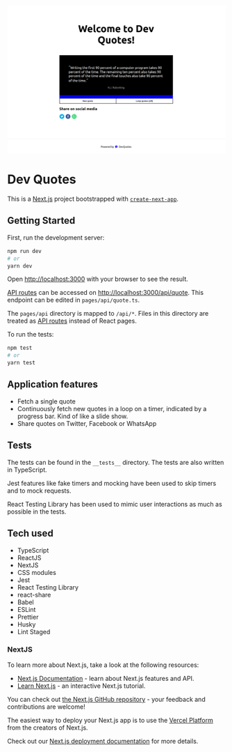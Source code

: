 ![Dev Quotes homepage](./.github/screenshots/dev-quotes-screenshot.png)

# Dev Quotes

This is a [Next.js](https://nextjs.org/) project bootstrapped with [`create-next-app`](https://github.com/vercel/next.js/tree/canary/packages/create-next-app).

## Getting Started

First, run the development server:

```bash
npm run dev
# or
yarn dev
```

Open [http://localhost:3000](http://localhost:3000) with your browser to see the result.

[API routes](https://nextjs.org/docs/api-routes/introduction) can be accessed on [http://localhost:3000/api/quote](http://localhost:3000/api/quote). This endpoint can be edited in `pages/api/quote.ts`.

The `pages/api` directory is mapped to `/api/*`. Files in this directory are treated as [API routes](https://nextjs.org/docs/api-routes/introduction) instead of React pages.

To run the tests:

```bash
npm test
# or
yarn test
```

## Application features

- Fetch a single quote
- Continuously fetch new quotes in a loop on a timer, indicated by a progress bar. Kind of like a slide show.
- Share quotes on Twitter, Facebook or WhatsApp

## Tests

The tests can be found in the `__tests__` directory. The tests are also written in TypeScript.

Jest features like fake timers and mocking have been used to skip timers and to mock requests.

React Testing Library has been used to mimic user interactions as much as possible in the tests.

## Tech used

- TypeScript
- ReactJS
- NextJS
- CSS modules
- Jest
- React Testing Library
- react-share
- Babel
- ESLint
- Prettier
- Husky
- Lint Staged

### NextJS

To learn more about Next.js, take a look at the following resources:

- [Next.js Documentation](https://nextjs.org/docs) - learn about Next.js features and API.
- [Learn Next.js](https://nextjs.org/learn) - an interactive Next.js tutorial.

You can check out [the Next.js GitHub repository](https://github.com/vercel/next.js/) - your feedback and contributions are welcome!

The easiest way to deploy your Next.js app is to use the [Vercel Platform](https://vercel.com/new?utm_medium=default-template&filter=next.js&utm_source=create-next-app&utm_campaign=create-next-app-readme) from the creators of Next.js.

Check out our [Next.js deployment documentation](https://nextjs.org/docs/deployment) for more details.
